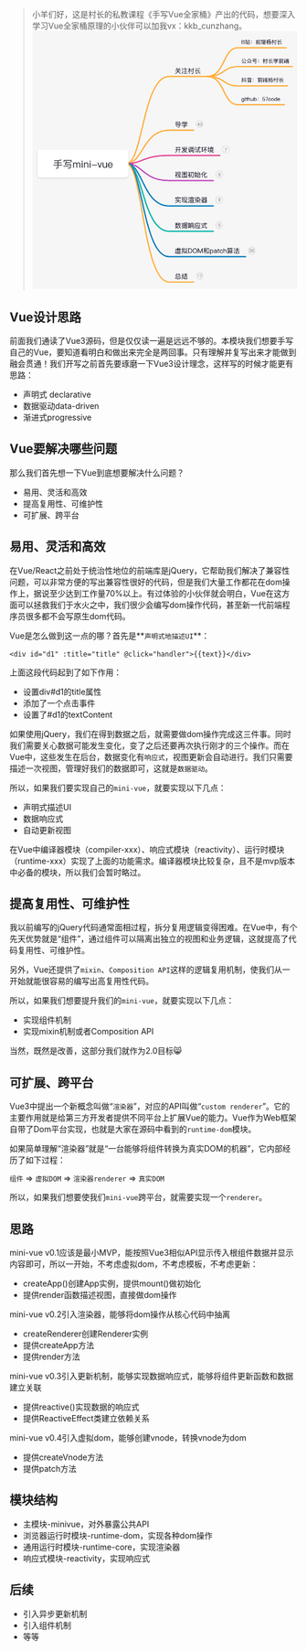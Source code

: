 > 小羊们好，这是村长的私教课程《手写Vue全家桶》产出的代码，想要深入学习Vue全家桶原理的小伙伴可以加我vx：kkb_cunzhang。
![](./src/assets/profile.png)
## Vue设计思路
前面我们通读了Vue3源码，但是仅仅读一遍是远远不够的。本模块我们想要手写自己的Vue，要知道看明白和做出来完全是两回事。只有理解并复写出来才能做到融会贯通！我们开写之前首先要琢磨一下Vue3设计理念，这样写的时候才能更有思路：
- 声明式 declarative
- 数据驱动data-driven
- 渐进式progressive



## Vue要解决哪些问题

那么我们首先想一下Vue到底想要解决什么问题？

- 易用、灵活和高效
- 提高复用性、可维护性
- 可扩展、跨平台



## 易用、灵活和高效

在Vue/React之前处于统治性地位的前端库是jQuery，它帮助我们解决了兼容性问题，可以非常方便的写出兼容性很好的代码，但是我们大量工作都花在dom操作上，据说至少达到工作量70%以上。有过体验的小伙伴就会明白，Vue在这方面可以拯救我们于水火之中，我们很少会编写dom操作代码，甚至新一代前端程序员很多都不会写原生dom代码。

Vue是怎么做到这一点的哪？首先是**`声明式地描述UI`**：

```Vue
<div id="d1" :title="title" @click="handler">{{text}}</div>
```

上面这段代码起到了如下作用：

- 设置div#d1的title属性
- 添加了一个点击事件
- 设置了#d1的textContent

如果使用jQuery，我们在得到数据之后，就需要做dom操作完成这三件事。同时我们需要关心数据可能发生变化，变了之后还要再次执行刚才的三个操作。而在Vue中，这些发生在后台，数据变化有`响应式`，视图更新会自动进行。我们只需要描述一次视图，管理好我们的数据即可，这就是`数据驱动`。

所以，如果我们要实现自己的`mini-vue`，就要实现以下几点：

- 声明式描述UI
- 数据响应式
- 自动更新视图

在Vue中编译器模块（compiler-xxx）、响应式模块（reactivity）、运行时模块（runtime-xxx）实现了上面的功能需求。编译器模块比较复杂，且不是mvp版本中必备的模块，所以我们会暂时略过。



## 提高复用性、可维护性

我以前编写的jQuery代码通常面相过程，拆分复用逻辑变得困难。在Vue中，有个先天优势就是“组件”，通过组件可以隔离出独立的视图和业务逻辑，这就提高了代码复用性、可维护性。

另外，Vue还提供了`mixin`、`Composition API`这样的逻辑复用机制，使我们从一开始就能很容易的编写出高复用性代码。

所以，如果我们想要提升我们的`mini-vue`，就要实现以下几点：

- 实现组件机制
- 实现mixin机制或者Composition API

当然，既然是改善，这部分我们就作为2.0目标😸



## 可扩展、跨平台

Vue3中提出一个新概念叫做“`渲染器`”，对应的API叫做“`custom renderer`”。它的主要作用就是给第三方开发者提供不同平台上扩展Vue的能力。Vue作为Web框架自带了Dom平台实现，也就是大家在源码中看到的`runtime-dom`模块。

如果简单理解“渲染器”就是“一台能够将组件转换为真实DOM的机器”，它内部经历了如下过程：

`组件` => `虚拟DOM` => `渲染器renderer` => `真实DOM`

所以，如果我们想要使我们`mini-vue`跨平台，就需要实现一个`renderer`。



## 思路

mini-vue v0.1应该是最小MVP，能按照Vue3相似API显示传入根组件数据并显示内容即可，所以一开始，不考虑虚拟dom，不考虑模板，不考虑更新：

- createApp()创建App实例，提供mount()做初始化
- 提供render函数描述视图，直接做dom操作



mini-vue v0.2引入渲染器，能够将dom操作从核心代码中抽离

- createRenderer创建Renderer实例
- 提供createApp方法
- 提供render方法



mini-vue v0.3引入更新机制，能够实现数据响应式，能够将组件更新函数和数据建立关联

- 提供reactive()实现数据的响应式
- 提供ReactiveEffect类建立依赖关系



mini-vue v0.4引入虚拟dom，能够创建vnode，转换vnode为dom

- 提供createVnode方法
- 提供patch方法



## 模块结构

- 主模块-minivue，对外暴露公共API
- 浏览器运行时模块-runtime-dom，实现各种dom操作
- 通用运行时模块-runtime-core，实现渲染器
- 响应式模块-reactivity，实现响应式



## 后续

- 引入异步更新机制
- 引入组件机制
- 等等